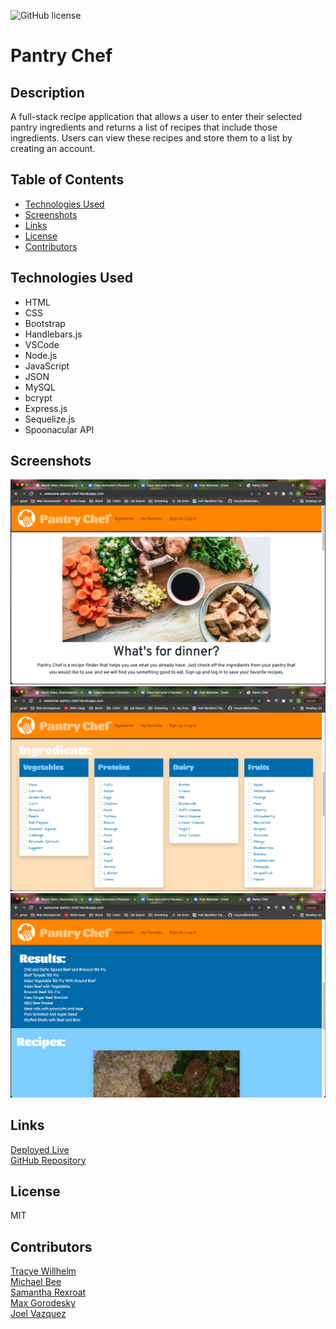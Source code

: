 ![GitHub license](https://img.shields.io/badge/license-MIT-blue.svg)
# Pantry Chef

## Description
A full-stack recipe application that allows a user to enter their selected pantry ingredients and returns a list
of recipes that include those ingredients. Users can view these recipes and store them to a list by creating an account.

## Table of Contents
* [Technologies Used](#technologies)
* [Screenshots](#screenshots)
* [Links](#links)
* [License](#license)
* [Contributors](#contributors)

## Technologies Used
* HTML
* CSS
* Bootstrap
* Handlebars.js
* VSCode
* Node.js
* JavaScript
* JSON
* MySQL
* bcrypt
* Express.js
* Sequelize.js
* Spoonacular API

## Screenshots
![Landing Page](./public/images/screenshots/landing-shot.png)
![Ingredients List](./public/images/screenshots/ingredients-shot.png)
![Recipe Search Results](./public/images/screenshots/results-shot.png)

## Links
[Deployed Live](https://awesome-pantry-chef.herokuapp.com)  
[GitHub Repository](https://github.com/tracyewilhelm/Pantry_Chef.git)

## License
MIT

## Contributors
[Tracye Willhelm](https://github.com/tracyewilhelm)<br>
[Michael Bee](https://github.com/Michael-Bee)<br>
[Samantha Rexroat](https://github.com/samanthajrexroat)<br>
[Max Gorodesky](https://github.com/jmg5369)<br>
[Joel Vazquez](https://github.com/Lumin-El)
